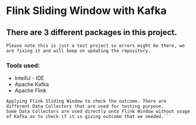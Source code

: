 # Flink Sliding Window with Kafka

## There are 3  different packages in this project.

```Please note this is just a test project so errors might be there, we are fixing it and will keep on updating the repository.```

### Tools used:
- IntelliJ - IDE
- Apache Kafka
- Apache Flink

```First Connecting Kafka with Flink. Sending Data through Kafka with a topic, and later receving the data on FlinkKafkaConsumer.
Applying Flink Sliding Window to check the outcome. There are different Data Collectors that are used for testing purpose.
Some Data Collectors are used directly onto Flink Window without usage of Kafka as to check if it is giving outcome that we needed.```
